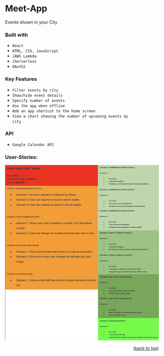# Meet-App
Events shown in your City

### Built with
* <code>React</code>
* <code>HTML, CSS, JavaScript</code>
* <code>JAWS Lambda</code>
* <code>JServerless</code>
* <code>OAuth2</code>

### Key Features
* <code>Filter events by city</code>
* <code>Show/hide event details</code>
* <code>Specify number of events</code>
* <code>Use the app when offline</code>
* <code>Add an app shortcut to the home screen</code>
* <code>View a chart showing the number of upcoming events by city</code>
 
### API
* <code>Google Calendar API</code>

### User-Stories:
![Screenshot User_Stories.png](User_Stories.png "User Stories")

<p align="right">(<a href="#top">back to top</a>)</p>

